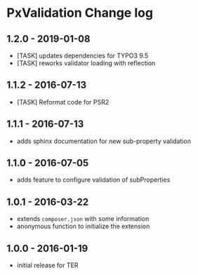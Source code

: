 # PxValidation Change log

1.2.0 - 2019-01-08
------------------
* [TASK] updates dependencies for TYPO3 9.5
* [TASK] reworks validator loading with reflection

1.1.2 - 2016-07-13
------------------
* [TASK] Reformat code for PSR2 

1.1.1 - 2016-07-13
------------------
* adds sphinx documentation for new sub-property validation

1.1.0 - 2016-07-05
------------------
* adds feature to configure validation of subProperties

1.0.1 - 2016-03-22
------------------
* extends `composer.json` with some information
* anonymous function to initialize the extension


1.0.0 - 2016-01-19
------------------
* initial release for TER

